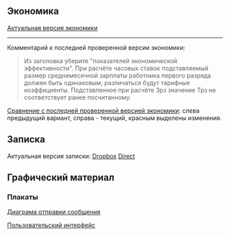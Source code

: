 ## Экономика

[Актуальная версия экономики](https://cl.ly/1U140M2P041K/docs_generator(21).pdf)

---

Комментарий к последней проверенной версии экономики:
> Из заголовка уберите "показателей экономической эффективности".
При расчёте часовых ставок подставляемый размер среднемесячной зарплаты
работника первого разряда должен быть одинаковым, различаться будут
тарифные коэффициенты. Подставленное при расчёте Зрз значение Трз не
соответствует ранее посчитанному.

[Сравнение с последней проверенной версией экономики](https://cl.ly/31420Y1K271M/firstIterationDiff.pdf): слева предыдущий вариант, справа - текущий, красным выделены изменения.

## Записка
Актуальная версия записки: [Dropbox](https://www.dropbox.com/s/foszpuh3hfiecev/release%286%29.pdf?dl=0)
[Direct](https://cl.ly/3M1u092g0u39/release(6).pdf)

## Графический материал
### Плакаты
[Диаграма отправки сообщения](https://github.com/haritowa-university/diploma-report/raw/master/appendecies/message_send.pdf)

[Пользовательский интерфейс](https://github.com/haritowa-university/diploma-report/raw/master/appendecies/user_interface.pdf)
